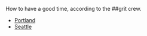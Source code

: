How to have a good time, according to the ##grit crew.

- [Portland](Portland.md)
- [Seattle](Seattle.md)
